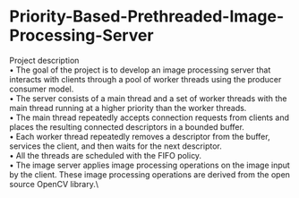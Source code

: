 # Priority-Based-Prethreaded-Image-Processing-Server
Project description\
• The goal of the project is to develop an image processing server that interacts with clients through a pool of worker threads using the producer consumer model. \
• The server consists of a main thread and a set of worker threads with the main thread running at a higher priority than the worker threads. \
• The main thread repeatedly accepts connection requests from clients and places the resulting connected descriptors in a bounded buffer.\
• Each worker thread repeatedly removes a descriptor from the buffer, services the client, and then waits for the next descriptor. \
• All the threads are scheduled with the FIFO policy. \
• The image server applies image processing operations on the image input by the client. These image processing operations are derived from the open source OpenCV library.\
